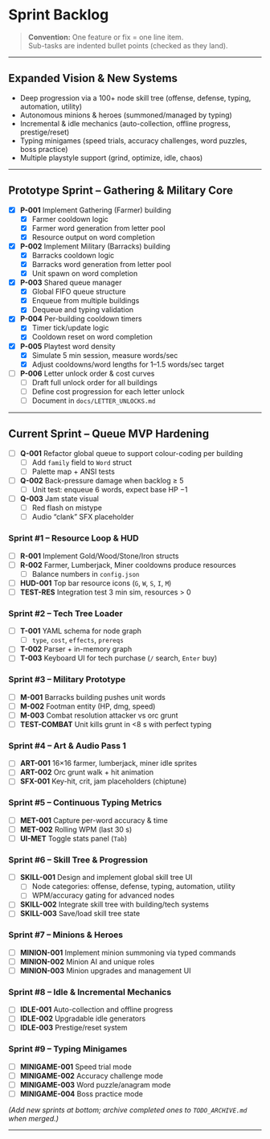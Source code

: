 # Sprint Backlog

> **Convention:** One feature or fix = one line item.  
> Sub-tasks are indented bullet points (checked as they land).

---

## Expanded Vision & New Systems

- Deep progression via a 100+ node skill tree (offense, defense, typing, automation, utility)
- Autonomous minions & heroes (summoned/managed by typing)
- Incremental & idle mechanics (auto-collection, offline progress, prestige/reset)
- Typing minigames (speed trials, accuracy challenges, word puzzles, boss practice)
- Multiple playstyle support (grind, optimize, idle, chaos)

---

## Prototype Sprint – Gathering & Military Core

- [x] **P-001** Implement Gathering (Farmer) building
  - [x] Farmer cooldown logic
  - [x] Farmer word generation from letter pool
  - [x] Resource output on word completion
- [x] **P-002** Implement Military (Barracks) building
  - [x] Barracks cooldown logic
  - [x] Barracks word generation from letter pool
  - [x] Unit spawn on word completion
- [x] **P-003** Shared queue manager
  - [x] Global FIFO queue structure
  - [x] Enqueue from multiple buildings
  - [x] Dequeue and typing validation
- [x] **P-004** Per-building cooldown timers
  - [x] Timer tick/update logic
  - [x] Cooldown reset on word completion
- [x] **P-005** Playtest word density
  - [x] Simulate 5 min session, measure words/sec
  - [x] Adjust cooldowns/word lengths for 1–1.5 words/sec target
- [ ] **P-006** Letter unlock order & cost curves
  - [ ] Draft full unlock order for all buildings
  - [ ] Define cost progression for each letter unlock
  - [ ] Document in `docs/LETTER_UNLOCKS.md`

---

## Current Sprint – Queue MVP Hardening

- [ ] **Q-001** Refactor global queue to support colour-coding per building
  - [ ] Add `family` field to `Word` struct
  - [ ] Palette map + ANSI tests
- [ ] **Q-002** Back-pressure damage when backlog ≥ 5
  - [ ] Unit test: enqueue 6 words, expect base HP −1
- [ ] **Q-003** Jam state visual
  - [ ] Red flash on mistype
  - [ ] Audio “clank” SFX placeholder

### Sprint #1 – Resource Loop & HUD

- [ ] **R-001** Implement Gold/Wood/Stone/Iron structs
- [ ] **R-002** Farmer, Lumberjack, Miner cooldowns produce resources
  - [ ] Balance numbers in `config.json`
- [ ] **HUD-001** Top bar resource icons (`G`, `W`, `S`, `I`, `M`)
- [ ] **TEST-RES** Integration test 3 min sim, resources > 0

### Sprint #2 – Tech Tree Loader

- [ ] **T-001** YAML schema for node graph
  - [ ] `type`, `cost`, `effects`, `prereqs`
- [ ] **T-002** Parser + in-memory graph
- [ ] **T-003** Keyboard UI for tech purchase (`/` search, `Enter` buy)

### Sprint #3 – Military Prototype

- [ ] **M-001** Barracks building pushes unit words
- [ ] **M-002** Footman entity (HP, dmg, speed)
- [ ] **M-003** Combat resolution attacker vs orc grunt
- [ ] **TEST-COMBAT** Unit kills grunt in <8 s with perfect typing

### Sprint #4 – Art & Audio Pass 1

- [ ] **ART-001** 16×16 farmer, lumberjack, miner idle sprites
- [ ] **ART-002** Orc grunt walk + hit animation
- [ ] **SFX-001** Key-hit, crit, jam placeholders (chiptune)

### Sprint #5 – Continuous Typing Metrics

- [ ] **MET-001** Capture per-word accuracy & time
- [ ] **MET-002** Rolling WPM (last 30 s)
- [ ] **UI-MET** Toggle stats panel (`Tab`)

### Sprint #6 – Skill Tree & Progression

- [ ] **SKILL-001** Design and implement global skill tree UI
  - [ ] Node categories: offense, defense, typing, automation, utility
  - [ ] WPM/accuracy gating for advanced nodes
- [ ] **SKILL-002** Integrate skill tree with building/tech systems
- [ ] **SKILL-003** Save/load skill tree state

### Sprint #7 – Minions & Heroes

- [ ] **MINION-001** Implement minion summoning via typed commands
- [ ] **MINION-002** Minion AI and unique roles
- [ ] **MINION-003** Minion upgrades and management UI

### Sprint #8 – Idle & Incremental Mechanics

- [ ] **IDLE-001** Auto-collection and offline progress
- [ ] **IDLE-002** Upgradable idle generators
- [ ] **IDLE-003** Prestige/reset system

### Sprint #9 – Typing Minigames

- [ ] **MINIGAME-001** Speed trial mode
- [ ] **MINIGAME-002** Accuracy challenge mode
- [ ] **MINIGAME-003** Word puzzle/anagram mode
- [ ] **MINIGAME-004** Boss practice mode

*(Add new sprints at bottom; archive completed ones to `TODO_ARCHIVE.md` when merged.)*

---
